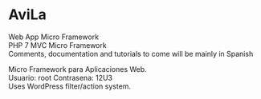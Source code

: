 # AviLa  
Web App Micro Framework  
PHP 7 MVC Micro Framework  
Comments, documentation and tutorials to come will be mainly in Spanish  

Micro Framework para Aplicaciones Web.  
Usuario: root Contrasena: 12U3  
Uses WordPress filter/action system.
